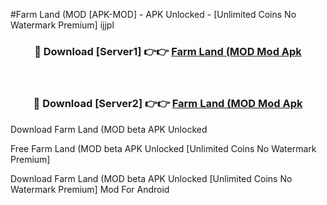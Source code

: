 #Farm Land (MOD [APK-MOD] - APK Unlocked - [Unlimited Coins No Watermark Premium] ijjpl



<div align="center">

<h3>🔴 Download [Server1] 👉👉 <a href="https://momento.my/?title=Farm_Land_(MOD">Farm Land (MOD Mod Apk</a></h3><br>

<h3>🔴 Download [Server2] 👉👉 <a href="https://momento.my/?title=Farm_Land_(MOD">Farm Land (MOD Mod Apk</a></h3>
</div>



Download Farm Land (MOD beta APK Unlocked

Free Farm Land (MOD beta APK Unlocked [Unlimited Coins No Watermark Premium]

Download Farm Land (MOD beta APK Unlocked [Unlimited Coins No Watermark Premium] Mod For Android
